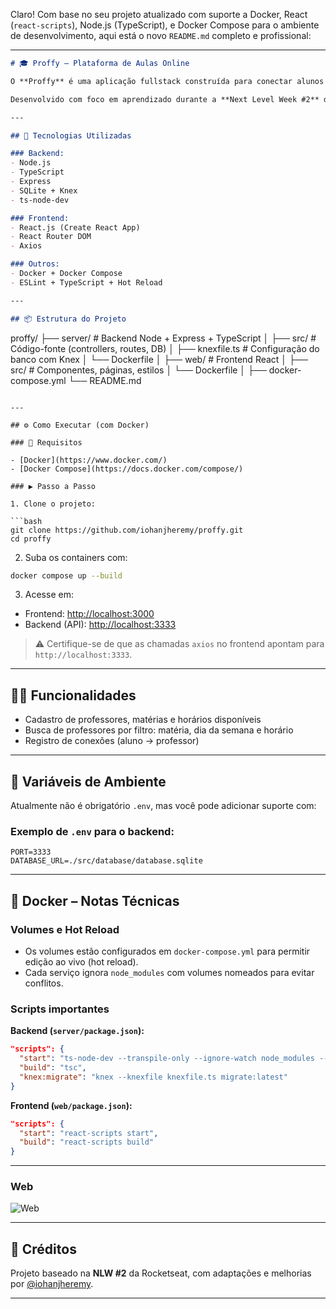 Claro! Com base no seu projeto atualizado com suporte a Docker, React (`react-scripts`), Node.js (TypeScript), e Docker Compose para o ambiente de desenvolvimento, aqui está o novo `README.md` completo e profissional:

---

```markdown
# 🎓 Proffy – Plataforma de Aulas Online

O **Proffy** é uma aplicação fullstack construída para conectar alunos e professores de forma simples, com funcionalidades de cadastro, busca e agendamento de aulas.

Desenvolvido com foco em aprendizado durante a **Next Level Week #2** da [Rocketseat](https://rocketseat.com.br), o projeto foi expandido com suporte a **Docker** para desenvolvimento moderno e modular.

---

## 🚀 Tecnologias Utilizadas

### Backend:
- Node.js
- TypeScript
- Express
- SQLite + Knex
- ts-node-dev

### Frontend:
- React.js (Create React App)
- React Router DOM
- Axios

### Outros:
- Docker + Docker Compose
- ESLint + TypeScript + Hot Reload

---

## 📦 Estrutura do Projeto

```

proffy/
├── server/           # Backend Node + Express + TypeScript
│   ├── src/          # Código-fonte (controllers, routes, DB)
│   ├── knexfile.ts   # Configuração do banco com Knex
│   └── Dockerfile
│
├── web/              # Frontend React
│   ├── src/          # Componentes, páginas, estilos
│   └── Dockerfile
│
├── docker-compose.yml
└── README.md

````

---

## ⚙️ Como Executar (com Docker)

### 🔁 Requisitos

- [Docker](https://www.docker.com/)
- [Docker Compose](https://docs.docker.com/compose/)

### ▶️ Passo a Passo

1. Clone o projeto:

```bash
git clone https://github.com/iohanjheremy/proffy.git
cd proffy
````

2. Suba os containers com:

```bash
docker compose up --build
```

3. Acesse em:

* Frontend: [http://localhost:3000](http://localhost:3000)
* Backend (API): [http://localhost:3333](http://localhost:3333)

> ⚠️ Certifique-se de que as chamadas `axios` no frontend apontam para `http://localhost:3333`.

---

## 👨‍🏫 Funcionalidades

* Cadastro de professores, matérias e horários disponíveis
* Busca de professores por filtro: matéria, dia da semana e horário
* Registro de conexões (aluno → professor)

---

## 📂 Variáveis de Ambiente

Atualmente não é obrigatório `.env`, mas você pode adicionar suporte com:

### Exemplo de `.env` para o backend:

```env
PORT=3333
DATABASE_URL=./src/database/database.sqlite
```

---

## 🐳 Docker – Notas Técnicas

### Volumes e Hot Reload

* Os volumes estão configurados em `docker-compose.yml` para permitir edição ao vivo (hot reload).
* Cada serviço ignora `node_modules` com volumes nomeados para evitar conflitos.

### Scripts importantes

**Backend (`server/package.json`):**

```json
"scripts": {
  "start": "ts-node-dev --transpile-only --ignore-watch node_modules --respawn src/server.ts",
  "build": "tsc",
  "knex:migrate": "knex --knexfile knexfile.ts migrate:latest"
}
```

**Frontend (`web/package.json`):**

```json
"scripts": {
  "start": "react-scripts start",
  "build": "react-scripts build"
}
```

---


### Web

![Web](https://raw.githubusercontent.com/iohanjheremy/proffy/main/.github/proffy-web.png)

---

## 🧠 Créditos

Projeto baseado na **NLW #2** da Rocketseat, com adaptações e melhorias por [@iohanjheremy](https://github.com/iohanjheremy).

---


